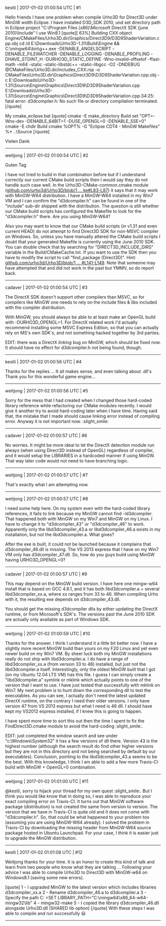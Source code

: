 kestli | 2017-01-02 01:00:54 UTC | #1

Hello friends
I have one problem when compile Urho3D for Direct3D under MinGW width Eclipse.
I have installed D3D_SDK 2010, und set directory path in Eclipse project "C:\Program Files (x86)\Microsoft DirectX SDK (june 2010)\Include"
I use Win8.1 
[quote][ 63%] Building CXX object Engine/CMakeFiles/Urho3D.dir/Graphics/Direct3D9/D3D9ShaderVariation.cpp.obj
cd /d E:\Downloads\Urho3D-1.31\Build\Engine && C:\mingw64\bin\g++.exe   -DENABLE_ANGELSCRIPT -DENABLE_FILEWATCHER -DENABLE_LOGGING -DENABLE_PROFILING -DHAVE_STDINT_H -DURHO3D_STATIC_DEFINE -Wno-invalid-offsetof -ffast-math -m64 -static -static-libstdc++ -static-libgcc -O2 -DNDEBUG @CMakeFiles/Urho3D.dir/includes_CXX.rsp   -o CMakeFiles\Urho3D.dir\Graphics\Direct3D9\D3D9ShaderVariation.cpp.obj -c E:\Downloads\Urho3D-1.31\Source\Engine\Graphics\Direct3D9\D3D9ShaderVariation.cpp
E:\Downloads\Urho3D-1.31\Source\Engine\Graphics\Direct3D9\D3D9ShaderVariation.cpp:34:25: fatal error: d3dcompiler.h: No such file or directory
compilation terminated.[/quote]

My cmake_eclipse.bat
[quote]
cmake -E make_directory Build
set "OPT=-Wno-dev -DENABLE_64BIT=1 -DUSE_OPENGL=0 -DENABLE_SSE=0" 
cmake -E chdir Build cmake %OPT% -G "Eclipse CDT4 - MinGW Makefiles" %* ..\Source
[/quote]

Vielen Dank

-------------------------

weitjong | 2017-01-02 01:00:54 UTC | #2

Guten Tag

I have not tried to build in that combination before but if I understand correctly our current CMake build scripts then I would say they do not handle such case well. In the Urho3D-CMake-common.cmake module ([github.com/urho3d/Urho3D/blob/1 ... ke#L83-L87](https://github.com/urho3d/Urho3D/blob/1.31/Source/CMake/Modules/Urho3D-CMake-common.cmake#L83-L87)) it says that it may work with MinGW-W64 distribution. I have a MinGW-W64 installed in my Win7 VM and I can confirm the "d3dcompiler.h" can be found in one of the "include" sub-dir shipped with the distribution. The question is still whether our CMake build scripts has configured the Makefile to look for the "d3dcompiler.h" there. Are you using MinGW-W64?

Also you may want to know that our CMake build scripts (in v1.31 and even current HEAD) do not attempt to find Direct3D SDK for non-MSVC compiler on Windows. So, unless you have manually altered the CMake build scripts I doubt that your generated Makefile is currently using the June 2010 SDK. You can double check that by searching for "DIRECT3D_INCLUDE_DIRS" variable in the Build/CMakeCache.txt. If you want to use the SDK then you have to modify the script to call "find_package (Direct3D)". Hint: [github.com/urho3d/Urho3D/blob/1 ... #L141-L149](https://github.com/urho3d/Urho3D/blob/1.31/Source/CMake/Modules/Urho3D-CMake-common.cmake#L141-L149). Note that someone may have attempted that and did not work in the past but YMMV, so do report back.

-------------------------

cadaver | 2017-01-02 01:00:54 UTC | #3

The DirectX SDK doesn't support other compilers than MSVC, so for compilers like MinGW one needs to rely on the include files & libs included with the compiler distribution.

With MinGW, you should always be able to at least make an OpenGL build with -DURHO3D_OPENGL=1. For DirectX related work I'd actually recommend installing some MSVC Express Edition, so that you can actually rely on MS's own SDK's, and not something hacked together by 3rd parties.

EDIT: there was a DirectX *linking* bug on MinGW, which should be fixed now. It should have no effect for d3dcompiler.h not being found, though.

-------------------------

kestli | 2017-01-02 01:00:56 UTC | #4

Thanks for the replies ... 
It all makes sense, and even talking about .dll's
Thank you for this wonderful game engine...

-------------------------

weitjong | 2017-01-02 01:00:56 UTC | #5

Sorry for the mess that I had created when I changed those hard-coded library reference while refactoring our CMake modules recently. I would give it another try to avoid hard-coding later when I have time. Having said that, the mistake that I made should cause linking error instead of compiling error. Anyway it is not important now. :slight_smile:

-------------------------

cadaver | 2017-01-02 01:00:57 UTC | #6

No worries. It might be more ideal to let the DirectX detection module run always (when using Direct3D instead of OpenGL) regardless of compiler, and it would setup the LIBRARIES in a hardcoded manner if using MinGW. That way later code would not need to have branching logic.

-------------------------

weitjong | 2017-01-02 01:00:57 UTC | #7

That's exactly what I am attempting now.

-------------------------

weitjong | 2017-01-02 01:00:57 UTC | #8

I need some help here. On my system even with the hard-coded library references, it fails to link because my MinGW cannot find -ld3dcompiler. That happened both with MinGW on my Win7 and MinGW on my Linux. I have to change it to "d3dcompiler_43" or "d3dcompiler_46" to work. Apparently only the libd3dcompiler_43.a or libd3dcompiler_46.a exists in my installation, but not the libd3dcompiler.a. What gives?

After the exe is built, it could not be launched because it complains that d3dcompiler_46.dll is missing. The VS 2013 express that I have on my Win7 VM only has d3dcompiler_47.dll. So, how do you guys build using MinGW having URHO3D_OPENGL=0?

-------------------------

cadaver | 2017-01-02 01:00:57 UTC | #9

This may depend on the MinGW build version. I have here one mingw-w64 install that is based on GCC 4.8.1, and it has both libd3dcompiler.a + several libd3dcompiler_xx.a, where xx ranges from 33 to 46. When compiling Urho with it, the resulting exe depends on d3dcompiler_43.dll.

You should get the missing d3dcompiler dlls by either updating the DirectX runtime, or from Microsoft's SDK's. The versions past the June 2010 SDK are actually only available as part of Windows SDK.

-------------------------

weitjong | 2017-01-02 01:00:59 UTC | #10

Thanks for the answer. I think I understand it a little bit better now. I have a slightly more recent MinGW build than yours on my F20 Linux and yet even newer build on my Win7 VM. By sheer luck both my MinGW installations really do not ship with libd3dcompiler.a. I do have a range of libd3dcompiler_xx.a (from version 33 to 46) installed, but just not the libd3dcompiler.a itself. Interestingly, only the oldest MinGW built that I got (on my Ubuntu 12.04 LTS VM) has this file. I guess I can simply create a "libd3dcompiler.a" symlink or mklink which actually points to one of the version that I want to use. I have just tested that successfully with mklink on Win7. My next problem is to hunt down the corresponding dll to test the executables. As you can see, I actually don't need the latest updated DirectX runtime, on the contrary I need their older versions. I only have version 47 from VS 2013 express but what I need is 46 dll. I should have kept my VS2012 express installed, if I knew this is going to happen.

I have spent more time to sort this out then the time I spent to fix the FindDirect3D.cmake module to avoid the hard-coding :slight_smile:.

EDIT: just completed the window search and see under "c:\Windows\System32" it has a few versions of dll there. Version 43 is the highest number (although the search result do find other higher versions but they are not in this directory and not being searched by default by our executables). Conclusion, pointing to the libd3dcompiler_43.a seems to be the best. With this knowledge, I think I am able to add a few more Travis-CI build with MinGW + OpenGL=0 combination.

-------------------------

weitjong | 2017-01-02 01:01:00 UTC | #11

@kestli, sorry to hijack your thread for my own quest :slight_smile:. But I think you would like know that in doing so, I was able to reproduce your exact compiling error on Travis-CI. It turns out that MinGW software package (distribution) is not created the same from version to version. The version that we have in Travis-CI is quite old and it does not come with "d3dcompiler.h". So, that could be what happened to your problem too (assuming you are using MinGW-W64 already). I solved the problem in Travis-CI by downloading the missing header from MinGW-W64 source package hosted in Ubuntu Launchpad. For your case, I think it is easier just to upgrade the MinGW distribution.

-------------------------

kestli | 2017-01-02 01:01:08 UTC | #12

Weitjong thanks for your time. It is an honor to create this kind of talk and learn from two people who know what they are talking ...
Following your advice I was able to compile Urho3D to Direct3D with MinGW-w64 on Windows8.1 (saving some new errors).

[quote]
1 - I upgraded MinGW to the latest version which includes libraries d3dcompiler_xx.a
2 - Rename d3dcompiler_46.a to d3dcompiler.a
3 - Specify the path C: \>SET LIBRARY_PATH="C:\mingw64\x86_64-w64-mingw32\lib"
4 - mingw32-make
5 - I copied the library d3dcompiler_46.dll alongside Urho3D.dll (SHARED lib option)
[/quote]
With these steps I was able to compile and run successfully  :smiley:

-------------------------

